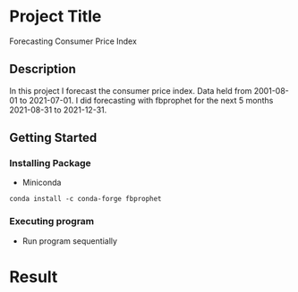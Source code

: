 # Project Title

Forecasting Consumer Price Index

## Description

In this project I forecast the consumer price index. Data held from 2001-08-01 to 2021-07-01. I did forecasting with fbprophet for the next 5 months 2021-08-31 to 2021-12-31.

## Getting Started

### Installing Package 
* Miniconda
```
conda install -c conda-forge fbprophet
```

### Executing program

* Run program sequentially

# Result 
